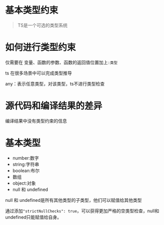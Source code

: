 # 基本类型约束

> TS是一个可选的类型系统

# 如何进行类型约束

仅需要在 变量、函数的参数、函数的返回值位置加上```:类型```

ts 在很多场景中可以完成类型推导

any：表示任意类型，对该类型，ts不进行类型检查


# 源代码和编译结果的差异

编译结果中没有类型约束的信息

# 基本类型

- number:数字
- string:字符串
- boolean:布尔
- 数组
- object:对象
- null 和 undefined

null 和 undefined是所有其他类型的子类型，他们可以赋值给其他类型

通过添加```"strictNullChecks": true```，可以获得更加严格的空类型检查，null和undefined只能赋值给自身。
